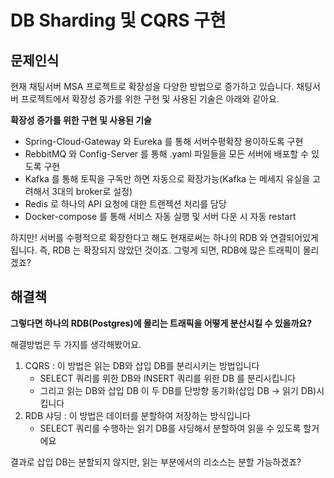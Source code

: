 # DB Sharding 및 CQRS 구현

## 문제인식
현재 채팅서버 MSA 프로젝트로 확장성을 다양한 방법으로 증가하고 있습니다. 채팅서버 프로젝트에서 확장성 증가를 위한 구현 및 사용된 기술은 아래와 같아요.

**확장성 증가를 위한 구현 및 사용된 기술**
* Spring-Cloud-Gateway 와 Eureka 를 통해 서버수평확장 용이하도록 구현
* RebbitMQ 와 Config-Server 를 통해 .yaml 파일들을 모든 서버에 배포할 수 있도록 구현
* Kafka 를 통해 토픽을 구독만 하면 자동으로 확장가능(Kafka 는 메세지 유실을 고려해서 3대의 broker로 설정)
* Redis 로 하나의 API 요청에 대한 트랜젝션 처리를 담당
* Docker-compose 를 통해 서비스 자동 실행 및 서버 다운 시 자동 restart

하지만! 서버를 수평적으로 확장한다고 해도 현재로써는 하나의 RDB 와 연결되어있게 됩니다. 즉, RDB 는 확장되지 않았던 것이죠. 그렇게 되면, RDB에 많은 트래픽이 몰리겠죠?

## 해결책
**그렇다면 하나의 RDB(Postgres)에 몰리는 트래픽을 어떻게 분산시킬 수 있을까요?**

해결방법은 두 가지를 생각해봤어요.

1. CQRS : 이 방법은 읽는 DB와 삽입 DB를 분리시키는 방법입니다 
   * SELECT 쿼리를 위한 DB와 INSERT 쿼리를 위한 DB 를 분리시킵니다 
   * 그리고 읽는 DB와 삽입 DB 이 두 DB를 단방향 동기화(삽입 DB -> 읽기 DB)시킵니다
2. RDB 샤딩 : 이 방법은 데이터를 분할하여 저장하는 방식입니다
   * SELECT 쿼리를 수행하는 읽기 DB를 샤딩해서 분할하여 읽을 수 있도록 할거에요 

결과로 삽입 DB는 분할되지 않지만, 읽는 부분에서의 리소스는 분할 가능하겠죠?